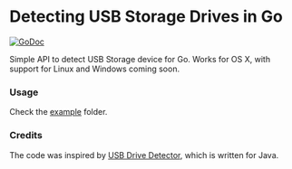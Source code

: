 # Detecting USB Storage Drives in Go

[![GoDoc](https://godoc.org/github.com/deepakjois/gousbdrivedetector?status.svg)](https://godoc.org/github.com/deepakjois/gousbdrivedetector)

Simple API to detect USB Storage device for Go. Works for OS X, with support for Linux and Windows coming soon.

### Usage
Check the [example] folder.

[example]:https://github.com/deepakjois/gousbdrivedetector/tree/master/example

### Credits
The code was inspired by [USB Drive Detector](https://github.com/samuelcampos/usbdrivedetector), which is written for Java.

